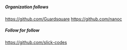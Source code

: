 ##### Organization follows

https://github.com/Guardsquare
https://github.com/nanoc

##### Follow for follow

https://github.com/slick-codes

